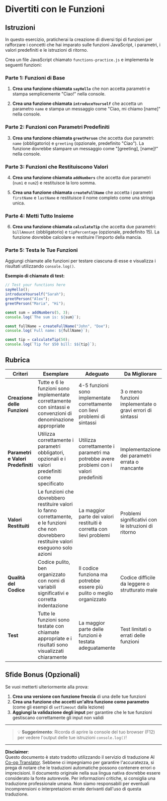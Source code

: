 <!--
CO_OP_TRANSLATOR_METADATA:
{
  "original_hash": "8328f58f4593b4671656ff8f4b2edbd9",
  "translation_date": "2025-10-22T23:20:00+00:00",
  "source_file": "2-js-basics/2-functions-methods/assignment.md",
  "language_code": "it"
}
-->
# Divertiti con le Funzioni

## Istruzioni

In questo esercizio, praticherai la creazione di diversi tipi di funzioni per rafforzare i concetti che hai imparato sulle funzioni JavaScript, i parametri, i valori predefiniti e le istruzioni di ritorno.

Crea un file JavaScript chiamato `functions-practice.js` e implementa le seguenti funzioni:

### Parte 1: Funzioni di Base
1. **Crea una funzione chiamata `sayHello`** che non accetta parametri e stampa semplicemente "Ciao!" nella console.

2. **Crea una funzione chiamata `introduceYourself`** che accetta un parametro `name` e stampa un messaggio come "Ciao, mi chiamo [name]" nella console.

### Parte 2: Funzioni con Parametri Predefiniti
3. **Crea una funzione chiamata `greetPerson`** che accetta due parametri: `name` (obbligatorio) e `greeting` (opzionale, predefinito "Ciao"). La funzione dovrebbe stampare un messaggio come "[greeting], [name]!" nella console.

### Parte 3: Funzioni che Restituiscono Valori
4. **Crea una funzione chiamata `addNumbers`** che accetta due parametri (`num1` e `num2`) e restituisce la loro somma.

5. **Crea una funzione chiamata `createFullName`** che accetta i parametri `firstName` e `lastName` e restituisce il nome completo come una stringa unica.

### Parte 4: Metti Tutto Insieme
6. **Crea una funzione chiamata `calculateTip`** che accetta due parametri: `billAmount` (obbligatorio) e `tipPercentage` (opzionale, predefinito 15). La funzione dovrebbe calcolare e restituire l'importo della mancia.

### Parte 5: Testa le Tue Funzioni
Aggiungi chiamate alle funzioni per testare ciascuna di esse e visualizza i risultati utilizzando `console.log()`.

**Esempio di chiamate di test:**
```javascript
// Test your functions here
sayHello();
introduceYourself("Sarah");
greetPerson("Alex");
greetPerson("Maria", "Hi");

const sum = addNumbers(5, 3);
console.log(`The sum is: ${sum}`);

const fullName = createFullName("John", "Doe");
console.log(`Full name: ${fullName}`);

const tip = calculateTip(50);
console.log(`Tip for $50 bill: $${tip}`);
```

## Rubrica

| Criteri | Esemplare | Adeguato | Da Migliorare |
| -------- | --------- | -------- | ----------------- |
| **Creazione delle Funzioni** | Tutte e 6 le funzioni sono implementate correttamente con sintassi e convenzioni di denominazione appropriate | 4-5 funzioni sono implementate correttamente con lievi problemi di sintassi | 3 o meno funzioni implementate o gravi errori di sintassi |
| **Parametri e Valori Predefiniti** | Utilizza correttamente i parametri obbligatori, opzionali e i valori predefiniti come specificato | Utilizza correttamente i parametri ma potrebbe avere problemi con i valori predefiniti | Implementazione dei parametri errata o mancante |
| **Valori Restituiti** | Le funzioni che dovrebbero restituire valori lo fanno correttamente, e le funzioni che non dovrebbero restituire valori eseguono solo azioni | La maggior parte dei valori restituiti è corretta con lievi problemi | Problemi significativi con le istruzioni di ritorno |
| **Qualità del Codice** | Codice pulito, ben organizzato con nomi di variabili significativi e corretta indentazione | Il codice funziona ma potrebbe essere più pulito o meglio organizzato | Codice difficile da leggere o strutturato male |
| **Test** | Tutte le funzioni sono testate con chiamate appropriate e i risultati sono visualizzati chiaramente | La maggior parte delle funzioni è testata adeguatamente | Test limitati o errati delle funzioni |

## Sfide Bonus (Opzionali)

Se vuoi metterti ulteriormente alla prova:

1. **Crea una versione con funzione freccia** di una delle tue funzioni
2. **Crea una funzione che accetti un'altra funzione come parametro** (come gli esempi di `setTimeout` dalla lezione)
3. **Aggiungi la validazione degli input** per garantire che le tue funzioni gestiscano correttamente gli input non validi

---

> 💡 **Suggerimento**: Ricorda di aprire la console del tuo browser (F12) per vedere l'output delle tue istruzioni `console.log()`!

---

**Disclaimer**:  
Questo documento è stato tradotto utilizzando il servizio di traduzione AI [Co-op Translator](https://github.com/Azure/co-op-translator). Sebbene ci impegniamo per garantire l'accuratezza, si prega di notare che le traduzioni automatiche possono contenere errori o imprecisioni. Il documento originale nella sua lingua nativa dovrebbe essere considerato la fonte autorevole. Per informazioni critiche, si consiglia una traduzione professionale umana. Non siamo responsabili per eventuali incomprensioni o interpretazioni errate derivanti dall'uso di questa traduzione.